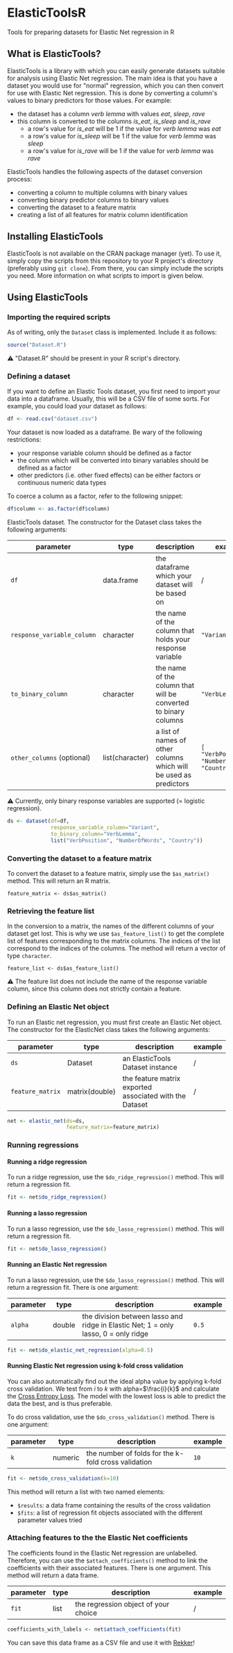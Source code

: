 # ElasticToolsR
Tools for preparing datasets for Elastic Net regression in R

## What is ElasticTools?

ElasticTools is a library with which you can easily generate datasets suitable for analysis using Elastic Net regression. The main idea is that you have a dataset you would use for "normal" regression, which you can then convert for use with Elastic Net regression. This is done by converting a column's values to binary predictors for those values. For example:

- the dataset has a column *verb lemma* with values *eat*, *sleep*, *rave*
- this column is converted to the columns *is_eat*, *is_sleep* and *is_rave*
	- a row's value for *is_eat* will be 1 if the value for *verb lemma* was *eat*
	- a row's value for *is_sleep* will be 1 if the value for *verb lemma* was *sleep*
	- a row's value for *is_rave* will be 1 if the value for *verb lemma* was *rave*

ElasticTools handles the following aspects of the dataset conversion process:
- converting a column to multiple columns with binary values
- converting binary predictor columns to binary values
- converting the dataset to a feature matrix
- creating a list of all features for matrix column identification


## Installing ElasticTools

ElasticTools is not available on the CRAN package manager (yet). To use it, simply copy the scripts from this repository to your R project's directory (preferably using `git clone`). From there, you can simply include the scripts you need. More information on what scripts to import is given below.

## Using ElasticTools

### Importing the required scripts

As of writing, only the `Dataset` class is implemented. Include it as follows:
```r
source("Dataset.R")
```
⚠ "Dataset.R" should be present in your R script's directory.

### Defining a dataset

If you want to define an Elastic Tools dataset, you first need to import your data into a dataframe. Usually, this will be a CSV file of some sorts. For example, you could load your dataset as follows:

```r
df <- read.csv("dataset.csv")
```

Your dataset is now loaded as a dataframe. Be wary of the following restrictions:
- your response variable column should be defined as a factor
- the column which will be converted into binary variables should be defined as a factor
- other predictors (i.e. other fixed effects) can be either factors or continuous numeric data types

To coerce a column as a factor, refer to the following snippet:
```r
df$column <- as.factor(df$column)
```

ElasticTools dataset. The constructor for the Dataset class takes the following arguments:

| parameter | type    | description                                      | example |
| --------- | ------- | ------------------------------------------------ | -------| 
| `df` | data.frame | the dataframe which your dataset will be based on | / |
| `response_variable_column` | character  | the name of the column that holds your response variable | `"Variant"` |
| `to_binary_column` | character  | the name of the column that will be converted to binary columns | `"VerbLemma"` |
| `other_columns` (optional) | list(character)  | a list of names of other columns which will be used as predictors | `[ "VerbPosition", "NumberOfWords", "Country" ]` |

⚠ Currently, only binary response variables are supported (= logistic regression).

```r
ds <- dataset(df=df,
              response_variable_column="Variant",
              to_binary_column="VerbLemma",
              list("VerbPosition", "NumberOfWords", "Country"))
```

### Converting the dataset to a feature matrix

To convert the dataset to a feature matrix, simply use the `$as_matrix()` method. This will return an R matrix.

```
feature_matrix <- ds$as_matrix()
```

### Retrieving the feature list

In the conversion to a matrix, the names of the different columns of your dataset get lost. This is why we use `$as_feature_list()` to get the complete list of features corresponding to the matrix columns. The indices of the list correspond to the indices of the columns. The method will return a vector of type `character`.

```
feature_list <- ds$as_feature_list()
```

⚠ The feature list does not include the name of the response variable column, since this column does not strictly contain a feature.

### Defining an Elastic Net object

To run an Elastic net regression, you must first create an Elastic Net object. The constructor for the ElasticNet class takes the following arguments:

| parameter | type    | description                                      | example |
| --------- | ------- | ------------------------------------------------ | -------| 
| `ds` | Dataset | an ElasticTools Dataset instance | / |
| `feature_matrix` | matrix(double)  | the feature matrix exported associated with the Dataset | / |

```r
net <- elastic_net(ds=ds,
                   feature_matrix=feature_matrix)
```

### Running regressions

#### Running a ridge regression

To run a ridge regression, use the `$do_ridge_regression()` method. This will return a regression fit.

```r
fit <- net$do_ridge_regression()
```

#### Running a lasso regression

To run a lasso regression, use the `$do_lasso_regression()` method. This will return a regression fit.

```r
fit <- net$do_lasso_regression()
```

#### Running an Elastic Net regression

To run a lasso regression, use the `$do_lasso_regression()` method. This will return a regression fit. There is one argument:

| parameter | type    | description                                      | example |
| --------- | ------- | ------------------------------------------------ | -------| 
| `alpha` | double | the division between lasso and ridge in Elastic Net; 1 = only lasso, 0 = only ridge | `0.5` |

```r
fit <- net$do_elastic_net_regression(alpha=0.5)
```

#### Running Elastic Net regression using k-fold cross validation

You can also automatically find out the ideal alpha value by applying k-fold cross validation. We test from $i$ to $k$ with alpha=$\frac{i}{k}$ and calculate the [Cross Entropy Loss](https://en.wikipedia.org/wiki/Cross_entropy). The model with the lowest loss is able to predict the data the best, and is thus preferable.

To do cross validation, use the `$do_cross_validation()` method. There is one argument:

| parameter | type    | description                                      | example |
| --------- | ------- | ------------------------------------------------ | -------| 
| `k` | numeric | the number of folds for the k-fold cross validation | `10` |

```r
fit <- net$do_cross_validation(k=10)
```

This method will return a list with two named elements:
- `$results`: a data frame containing the results of the cross validation
- `$fits`: a list of regression fit objects associated with the different parameter values tried

### Attaching features to the the Elastic Net coefficients 

The coefficients found in the Elastic Net regression are unlabelled. Therefore, you can use the `$attach_coefficients()` method to link the coefficients with their associated features. There is one argument. This method will return a data frame.

| parameter | type    | description                                      | example |
| --------- | ------- | ------------------------------------------------ | -------| 
| `fit` | list | the regression object of your choice | / |

```r
coefficients_with_labels <- net$attach_coefficients(fit)
```

You can save this data frame as a CSV file and use it with [Rekker](https://github.com/AntheSevenants/Rekker)!